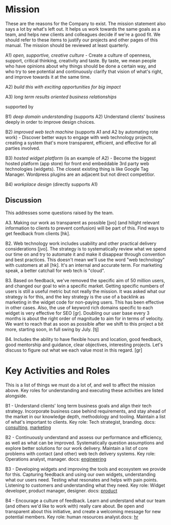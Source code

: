 
# Mission

These are the reasons for the Company to exist. The mission statement also says a lot by what's left out. It helps us work towards the same goals as a team, and helps new clients and colleagues decide if we're a good fit. We should refer to these items to justify our projects and other pages of this manual. The mission should be reviewed at least quarterly.

A1) *open, supportive, creative culture* - Create a culture of openness, support, critical thinking, creativity and taste. By taste, we mean people who have opinions about why things should be done a certain way, and who try to see potential and continuously clarify that vision of what's right, and improve towards it at the same time.

A2) *build this with exciting opportunities for big impact*

A3) *long term results oriented business relationships*

supported by

B1) *deep domain understanding* (supports A2) Understand clients' business deeply in order to improve design choices.

B2) *improved web tech machine* (supports A1 and A2 by automating rote work) - Discover better ways to engage with web technology projects, creating a system that's more transparent, efficient, and effective for all parties involved.

B3) *hosted widget platform* (is an example of A2) - Become the biggest hosted platform (app store) for front end embeddable 3rd party web technologies (widgets). The closest existing thing is like Google Tag Manager. Wordpress plugins are an adjacent but not direct competitior.

B4) *workplace design* (directly supports A1)

## Discussion

This addresses some questions raised by the team.

A3. Making our work as transparent as possible [jvo] (and hilight relevant information to clients to prevent confusion) will be part of this. Find ways to get feedback from clients [hk].

B2. Web technology work includes usability and other practical delivery considerations [jvo]. The strategy is to systematically review what we spend our time on and try to automate it and make it disappear through convention and best practices. This doesn't mean we'll use the word "web technology" with customers at all [hk]. It's an internal and accurate term. For marketing speak, a better catchall for web tech is "cloud".

B3. Based on feedback, we've removed the specific aim of 50 million users, and changed our goal to win a specific market. Getting specific numbers of users is still a useful metric but not really the mission. It was asked what our strategy is for this, and the key strategy is the use of a backlink as marketing in the widget code for non-paying users. This has been effective in other cases. Also, the use of keyword rich domains specific to each widget is very effective for SEO [gr]. Doubling our user base every 3 months is about the right order of magnitude to aim for in terms of velocity. We want to reach that as soon as possible after we shift to this project a bit more, starting soon, in full swing by July. [tj]

B4. Includes the ability to have flexible hours and location, good feedback, good mentorship and guidance, clear objectives, interesting projects. Let's discuss to figure out what we each value most in this regard. [gr]


# Key Activities and Roles

This is a list of things we must do a lot of, and well to affect the mission above. Key roles for understanding and executing these activities are listed alongside.

B1 - Understand clients' long term business goals and align their tech strategy. Incorporate business case behind requirements, and stay ahead of the market in our knowledge depth, methodology and tooling. Maintain a list of what's important to clients. Key role: Tech strategist, branding. docs: [consulting](https://github.com/countable-web/open-source-corporation/tree/master/consulting), [marketing](https://github.com/countable-web/open-source-corporation/tree/master/marketing)

B2 - Continuously understand and assess our performance and efficiency, as well as what can be improved. Systematically question assumptions and explore better solutions for our work delivery. Maintain a list of core problems with contact (and other) web tech delivery systems. Key role: Operations analyst, manager. docs: [engineering](https://github.com/countable-web/open-source-corporation/tree/master/engineering)

B3 - Developing widgets and improving the tools and ecosystem we provide for this. Capturing feedback and using our own widgets, understanding what our users need. Testing what resonates and helps with pain points. Listening to customers and understanding what they need. Key role: Widget developer, product manager, designer. docs: [product](https://github.com/countable-web/open-source-corporation/tree/master/product)

B4 - Encourage a culture of feedback. Learn and understand what our team (and others we'd like to work with) really care about. Be open and transparent about this initiative, and create a welcoming message for new potential members. Key role: human resources analyst.docs: [hr](https://github.com/countable-web/open-source-corporation/tree/master/hr)


